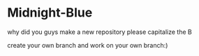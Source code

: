 # Midnight-Blue

why did you guys make a new repository
please capitalize the B

create your own branch and work on your own branch:)
